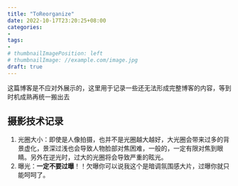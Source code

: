 ```yaml
---
title: "ToReorganize"
date: 2022-10-17T23:20:25+08:00
categories:
- 
tags:
- 
# thumbnailImagePosition: left
# thumbnailImage: //example.com/image.jpg
draft: true
---
```

这篇博客是不应对外展示的，这里用于记录一些还无法形成完整博客的内容，等到时机成熟再统一搬出去
<!--more-->

## 摄影技术记录
1. 光圈大小：即使是人像拍摄，也并不是光圈越大越好，大光圈会带来过多的背景虚化，景深过浅也会导致人物脸部对焦困难，一般的，一定有限对焦到眼睛。另外在逆光时，过大的光圈将会导致严重的眩光。
1. 曝光：**一定不要过曝**！！欠曝你可以说我这个是暗调氛围感大片，过曝你就只能呵呵了。